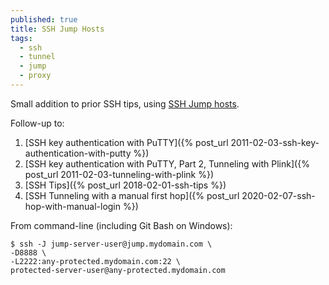 ```yaml
---
published: true
title: SSH Jump Hosts
tags:
  - ssh
  - tunnel
  - jump
  - proxy
---
```

Small addition to prior SSH tips, using [SSH Jump hosts](https://wiki.gentoo.org/wiki/SSH_jump_host).

Follow-up to:
1. [SSH key authentication with PuTTY]({% post_url 2011-02-03-ssh-key-authentication-with-putty %})
2. [SSH key authentication with PuTTY, Part 2, Tunneling with Plink]({% post_url 2011-02-03-tunneling-with-plink %})
3. [SSH Tips]({% post_url 2018-02-01-ssh-tips %})
4. [SSH Tunneling with a manual first hop]({% post_url 2020-02-07-ssh-hop-with-manual-login %})

From command-line (including Git Bash on Windows):
```console
$ ssh -J jump-server-user@jump.mydomain.com \
-D8888 \
-L2222:any-protected.mydomain.com:22 \
protected-server-user@any-protected.mydomain.com
```
